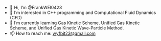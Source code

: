 - 👋 Hi, I’m @FrankWEI0423
- 👀 I’m interested in C++ programming and Computational Fluid Dynamics (CFD)
- 🌱 I’m currently learning Gas Kinetic Scheme, Unified Gas Kinetic Scheme, and Unified Gas Kinetic Wave-Particle Method.
- 📫 How to reach me: wyfbit23@gmail.com 

<!---
FrankWEI0423/FrankWEI0423 is a ✨ special ✨ repository because its `README.md` (this file) appears on your GitHub profile.
You can click the Preview link to take a look at your changes.
--->
